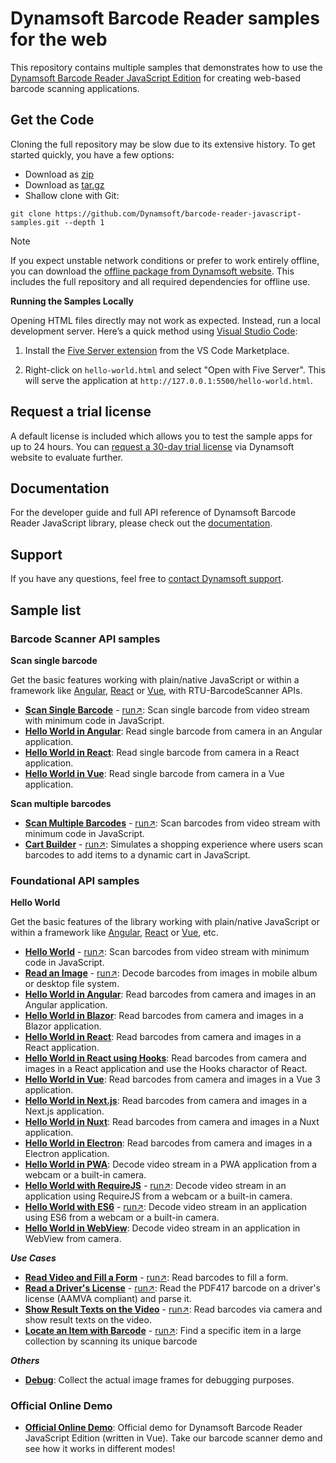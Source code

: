 # Dynamsoft Barcode Reader samples for the web

This repository contains multiple samples that demonstrates how to use the [Dynamsoft Barcode Reader JavaScript Edition](https://www.dynamsoft.com/barcode-reader/sdk-javascript/?utm_source=sampleReadme) for creating web-based barcode scanning applications.

## Get the Code

Cloning the full repository may be slow due to its extensive history. To get started quickly, you have a few options:

- Download as [zip](https://github.com/Dynamsoft/barcode-reader-javascript-samples/archive/refs/heads/main.zip)
- Download as [tar.gz](https://github.com/Dynamsoft/barcode-reader-javascript-samples/archive/refs/heads/main.tar.gz)
- Shallow clone with Git:

```git
git clone https://github.com/Dynamsoft/barcode-reader-javascript-samples.git --depth 1
```

> [!NOTE]
> If you expect unstable network conditions or prefer to work entirely offline, you can download the [offline package from Dynamsoft website](https://www.dynamsoft.com/barcode-reader/downloads/1000003-confirmation/). This includes the full repository and all required dependencies for offline use.
>
> **Running the Samples Locally**
>
> Opening HTML files directly may not work as expected. Instead, run a local development server. Here’s a quick method using [Visual Studio Code](https://code.visualstudio.com/):
>
> 1. Install the [Five Server extension](https://marketplace.visualstudio.com/items?itemName=yandeu.five-server) from the VS Code Marketplace.
>
> 2. Right-click on `hello-world.html` and select "Open with Five Server". This will serve the application at `http://127.0.0.1:5500/hello-world.html`.

## Request a trial license

A default license is included which allows you to test the sample apps for up to 24 hours. You can [request a 30-day trial license](https://www.dynamsoft.com/customer/license/trialLicense?product=dbr&package=js&utm_source=sampleReadme) via Dynamsoft website to evaluate further.

## Documentation

For the developer guide and full API reference of Dynamsoft Barcode Reader JavaScript library, please check out the [documentation](https://www.dynamsoft.com/barcode-reader/docs/web/programming/javascript/?ver=10.5.1000&utm_source=sampleReadme).

## Support

If you have any questions, feel free to [contact Dynamsoft support](https://www.dynamsoft.com/company/contact?utm_source=sampleReadme).

## Sample list

### Barcode Scanner API samples

**Scan single barcode**

Get the basic features working with plain/native JavaScript or within a framework like [Angular](https://angular.io/), [React](https://reactjs.org/) or [Vue](https://vuejs.org/), with RTU-BarcodeScanner APIs.

* [**Scan Single Barcode**](https://github.com/Dynamsoft/barcode-reader-javascript-samples/tree/main/barcode-scanner-api-samples/scan-single-barcode/hello-world.html) - [run&nearrow;](https://demo.dynamsoft.com/samples/dbr/js/barcode-scanner-api-samples/scan-single-barcode/hello-world.html?utm_source=sampleReadme): Scan single barcode from video stream with minimum code in JavaScript.
* [**Hello World in Angular**](https://github.com/Dynamsoft/barcode-reader-javascript-samples/tree/main/barcode-scanner-api-samples/scan-single-barcode/angular): Read single barcode from camera in an Angular application.
* [**Hello World in React**](https://github.com/Dynamsoft/barcode-reader-javascript-samples/tree/main/barcode-scanner-api-samples/scan-single-barcode/react): Read single barcode from camera in a React application.
* [**Hello World in Vue**](https://github.com/Dynamsoft/barcode-reader-javascript-samples/tree/main/barcode-scanner-api-samples/scan-single-barcode/vue): Read single barcode from camera in a Vue application.

**Scan multiple barcodes**

* [**Scan Multiple Barcodes**](https://github.com/Dynamsoft/barcode-reader-javascript-samples/tree/main/scan-multiple-barcodes/hello-world.html) - [run&nearrow;](https://demo.dynamsoft.com/samples/dbr/js/barcode-scanner-api-samples/scan-multiple-barcodes/hello-world.html?utm_source=sampleReadme): Scan barcodes from video stream with minimum code in JavaScript.
* [**Cart Builder**](https://github.com/Dynamsoft/barcode-reader-javascript-samples/tree/main/scan-multiple-barcodes/cart-builder.html) - [run&nearrow;](https://demo.dynamsoft.com/samples/dbr/js/barcode-scanner-api-samples/scan-multiple-barcodes/cart-builder.html?utm_source=sampleReadme): Simulates a shopping experience where users scan barcodes to add items to a dynamic cart in JavaScript.

### Foundational API samples

**Hello World**

Get the basic features of the library working with plain/native JavaScript or within a framework like [Angular](https://angular.io/), [React](https://reactjs.org/) or [Vue](https://vuejs.org/), etc.

* [**Hello World**](https://github.com/Dynamsoft/barcode-reader-javascript-samples/tree/main/foundational-api-samples/hello-world/hello-world.html) - [run&nearrow;](https://demo.dynamsoft.com/samples/dbr/js/foundational-api-samples/hello-world/hello-world.html?utm_source=sampleReadme): Scan barcodes from video stream with minimum code in JavaScript.
* [**Read an Image**](https://github.com/Dynamsoft/barcode-reader-javascript-samples/tree/main/foundational-api-samples/hello-world/read-an-image.html) - [run&nearrow;](https://demo.dynamsoft.com/samples/dbr/js/foundational-api-samples/hello-world/read-an-image.html?utm_source=sampleReadme): Decode barcodes from images in mobile album or desktop file system.
* [**Hello World in Angular**](https://github.com/Dynamsoft/barcode-reader-javascript-samples/tree/main/foundational-api-samples/hello-world/angular#readme): Read barcodes from camera and images in an Angular application.
* [**Hello World in Blazor**](https://github.com/Dynamsoft/barcode-reader-javascript-samples/tree/main/foundational-api-samples/hello-world/blazor#readme): Read barcodes from camera and images in a Blazor application.
* [**Hello World in React**](https://github.com/Dynamsoft/barcode-reader-javascript-samples/tree/main/foundational-api-samples/hello-world/react#readme): Read barcodes from camera and images in a React application.
* [**Hello World in React using Hooks**](https://github.com/Dynamsoft/barcode-reader-javascript-samples/tree/main/foundational-api-samples/hello-world/react-hooks#readme): Read barcodes from camera and images in a React application and use the Hooks charactor of React.
* [**Hello World in Vue**](https://github.com/Dynamsoft/barcode-reader-javascript-samples/tree/main/foundational-api-samples/hello-world/vue#readme): Read barcodes from camera and images in a Vue 3 application.
* [**Hello World in Next.js**](https://github.com/Dynamsoft/barcode-reader-javascript-samples/tree/main/foundational-api-samples/hello-world/next#readme): Read barcodes from camera and images in a Next.js application.
* [**Hello World in Nuxt**](https://github.com/Dynamsoft/barcode-reader-javascript-samples/tree/main/foundational-api-samples/hello-world/nuxt#readme): Read barcodes from camera and images in a Nuxt application.
* [**Hello World in Electron**](https://github.com/Dynamsoft/barcode-reader-javascript-samples/tree/main/foundational-api-samples/hello-world/electron#readme): Read barcodes from camera and images in a Electron application.
* [**Hello World in PWA**](https://github.com/Dynamsoft/barcode-reader-javascript-samples/tree/main/foundational-api-samples/hello-world/pwa#readme): Decode video stream in a PWA application from a webcam or a built-in camera.
* [**Hello World with RequireJS**](https://github.com/Dynamsoft/barcode-reader-javascript-samples/tree/main/foundational-api-samples/hello-world/requirejs.html) - [run&nearrow;](https://demo.dynamsoft.com/samples/dbr/js/foundational-api-samples/hello-world/requirejs.html?utm_source=sampleReadme): Decode video stream in an application using RequireJS from a webcam or a built-in camera.
* [**Hello World with ES6**](https://github.com/Dynamsoft/barcode-reader-javascript-samples/tree/main/foundational-api-samples/hello-world/es6.html) - [run&nearrow;](https://demo.dynamsoft.com/samples/dbr/js/foundational-api-samples/hello-world/es6.html?utm_source=sampleReadme): Decode video stream in an application using ES6 from a webcam or a built-in camera.
* [**Hello World in WebView**](https://github.com/Dynamsoft/barcode-reader-javascript-samples/tree/main/foundational-api-samples/hello-world/webview): Decode video stream in an application in WebView from camera. 

***Use Cases***

* [**Read Video and Fill a Form**](https://github.com/Dynamsoft/barcode-reader-javascript-samples/tree/main/foundational-api-samples/use-case/fill-a-form-with-barcode-reading.html) - [run&nearrow;](https://demo.dynamsoft.com/samples/dbr/js/foundational-api-samples/use-case/fill-a-form-with-barcode-reading.html?utm_source=sampleReadme): Read barcodes to fill a form.
* [**Read a Driver's License**](https://github.com/Dynamsoft/barcode-reader-javascript-samples/tree/main/foundational-api-samples/use-case/read-a-drivers-license/index.html) - [run&nearrow;](https://demo.dynamsoft.com/samples/dbr/js/foundational-api-samples/use-case/read-a-drivers-license/index.html?utm_source=sampleReadme): Read the PDF417 barcode on a driver's license (AAMVA compliant) and parse it.
* [**Show Result Texts on the Video**](https://github.com/Dynamsoft/barcode-reader-javascript-samples/tree/main/foundational-api-samples/use-case/show-result-texts-on-the-video.html) - [run&nearrow;](https://demo.dynamsoft.com/samples/dbr/js/foundational-api-samples/use-case/show-result-texts-on-the-video.html?utm_source=sampleReadme): Read barcodes via camera and show result texts on the video.
* [**Locate an Item with Barcode**](https://github.com/Dynamsoft/barcode-reader-javascript-samples/tree/main/foundational-api-samples/use-case/locate-an-item-with-barcode/index.html) - [run&nearrow;](https://demo.dynamsoft.com/samples/dbr/js/foundational-api-samples/use-case/locate-an-item-with-barcode/index.html?utm_source=sampleReadme): Find a specific item in a large collection by scanning its unique barcode

***Others***

* [**Debug**](https://github.com/Dynamsoft/barcode-reader-javascript-samples/tree/main/foundational-api-samples/others/debug#readme): Collect the actual image frames for debugging purposes.

### Official Online Demo

- [**Official Online Demo**](https://demo.dynamsoft.com/barcode-reader-js): Official demo for Dynamsoft Barcode Reader JavaScript Edition (written in Vue). Take our barcode scanner demo and see how it works in different modes!
